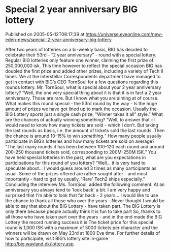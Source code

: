 # Special 2 year anniversary BIG lottery
Published on 2005-05-12T08:17:39 at https://universe.eveonline.com/new-eden-news/special-2-year-anniversary-big-lottery

After two years of lotteries on a bi-weekly basis, BIG has decided to celebrate their 53rd - “2 year anniversary” - round with a special lottery. Regular BIG lotteries only feature one winner, claiming the first prize of 250,000,000 isk. This time however to reflect the special occasion BIG has doubled the first prize and added other prizes, including a variety of Tech II times. We at the Interstellar Correspondents department have managed to get in contact with BIG’s CEO TornSoul for a few questions regarding this rounds lottery. Mr. TornSoul, what is special about your 2 year anniversary lottery? “Well, the one very special thing about it is that it is in fact a 2 year anniversary. Those are rare. But I know what you are aiming at of course. What makes this round special - the 53rd round by the way - Is the huge amount of prizes we have got lined up to mark the occasion. Usually the BIG Lottery sports just a single cash prize, "Winner takes it all" style.” What are the chances of actually winning something? “Well, to answer that – I would need to know how many tickets are sold - which I don’t. But taking the last rounds as basis, i.e. the amount of tickets sold the last rounds. Then the chance is around 10-15% to win *something*.“ How many people usually participate in BIG’s lotteries and how many tickets are sold on average? “The last many rounds it has been between 100-120 each round and around 200-250 thousand tickets sold, corresponding to 200M-250M ISK.” You have held special lotteries in the past, what are you expectations in participations for this round of you lottery? “Well... it is very hard to speculate about... I would guess around 3 times as many participants as usual. Some of the prizes offered are rather sought after - and most importantly - hard to get by usually. 'Rare' Tech2 ships especially.” Concluding the interview Ms. TornSoul, added the following comment. At an anniversary you always tend to 'look back' a bit. I am very happy and surprised that I'm able to look that far back - 2 years... I would like to use the chance to thank all those who over the years - Never thought I would be able to say that about the BIG Lottery - have taken part. The BIG Lottery is only there because people actually think it is fun to take part So, thanks to all those who have taken part over the years - and in the end made the BIG Lottery the record running success it is The ticket price for this special round is 1,000 ISK with a maximum of 5000 tickets per character and the winners will be drawn on May 23rd at 1800 Eve time. For further details of how to participate, visit BIG’s lottery site in-game http://big.wayland.dk/lottery.asp.

